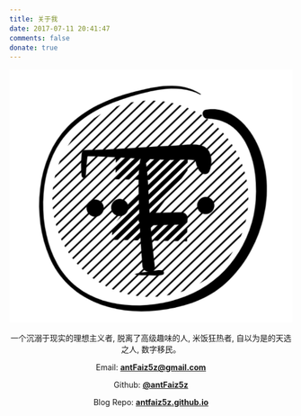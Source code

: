 ```yaml
---
title: 关于我
date: 2017-07-11 20:41:47
comments: false
donate: true
---
```


<div align="center">

![antFaiz5z](/images/avatar.png )

一个沉溺于现实的理想主义者, 脱离了高级趣味的人, 米饭狂热者, 自以为是的天选之人, 数字移民。

Email: **<antFaiz5z@gmail.com>**

Github: **[@antFaiz5z](https://github.com/antFaiz5z)**

Blog Repo: **[antfaiz5z.github.io](https://github.com/antFaiz5z/antfaiz5z.github.io)**

</div>
